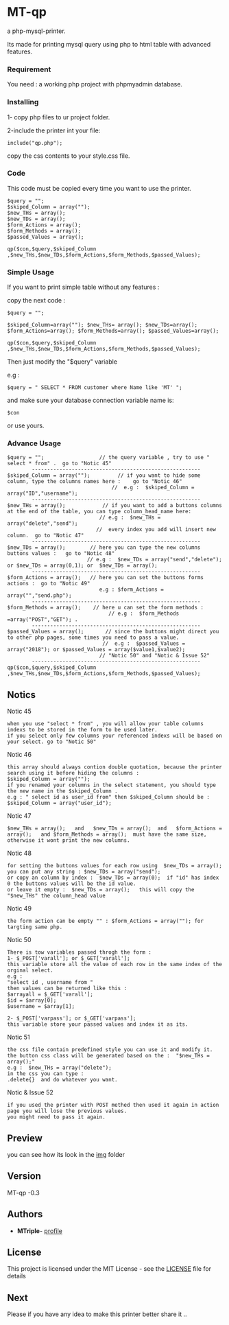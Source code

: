# MT-qp

a php-mysql-printer.

Its made for printing mysql query using php to html table with advanced features.

### Requirement

You need : a working php project with phpmyadmin database.


### Installing

1- copy php files to ur project folder.

2-include the printer int your file:

```
include("qp.php");

```
copy the css contents to your style.css file.



### Code

This code must be copied every time you want to use the printer. 

```
$query = "";
$skiped_Column = array("");
$new_THs = array();
$new_TDs = array();
$form_Actions = array();
$form_Methods = array(); 
$passed_Values = array();

qp($con,$query,$skiped_Column ,$new_THs,$new_TDs,$form_Actions,$form_Methods,$passed_Values);															
```



### Simple Usage

If you want to print simple table without any features :

copy the next code :

```
$query = "";

$skiped_Column=array(""); $new_THs= array(); $new_TDs=array(); $form_Actions=array(); $form_Methods=array(); $passed_Values=array(); 

qp($con,$query,$skiped_Column ,$new_THs,$new_TDs,$form_Actions,$form_Methods,$passed_Values);		
```
Then just modify the "$query" variable 

e.g : 
```
$query = " SELECT * FROM customer where Name like 'MT' ";
```
and make sure your database connection variable name is:
```
$con 
```
or use yours.





### Advance Usage

```
$query = "";                  // the query variable , try to use " select * from" .  go to "Notic 45" 
        -------------------------------------------------------
$skiped_Column = array("");         // if you want to hide some column, type the columns names here :    go to "Notic 46" 
                                  //  e.g :  $skiped_Column = array("ID","username");     
        -------------------------------------------------------
$new_THs = array();            // if you want to add a buttons columns at the end of the table, you can type column_head_name here:
                              // e.g :  $new_THs = array("delete","send"); 
                             //  every index you add will insert new column.  go to "Notic 47" 
        -------------------------------------------------------                               
$new_TDs = array();        // here you can type the new columns buttons values :   go to "Notic 48" 
                          // e.g :  $new_TDs = array("send","delete"); or $new_TDs = array(0,1); or  $new_TDs = array(); 
        -------------------------------------------------------                            
$form_Actions = array();   // here you can set the buttons forms actions :  go to "Notic 49"
                              e.g : $form_Actions = array("","send.php"); 
        -------------------------------------------------------
$form_Methods = array();    // here u can set the form methods :
                                 // e.g :  $form_Methods =array("POST","GET"); .
        -------------------------------------------------------
$passed_Values = array();       // since the buttons might direct you to other php pages, some times you need to pass a value.
                               //  e.g :  $passed_Values = array("2018"); or $passed_Values = array($value1,$value2); 
                              // "Notic 50" and "Notic & Issue 52"
        -------------------------------------------------------
qp($con,$query,$skiped_Column ,$new_THs,$new_TDs,$form_Actions,$form_Methods,$passed_Values);		
```




## Notics


Notic 45
```
when you use "select * from" , you will allow your table columns indexs to be stored in the form to be used later.
if you select only few columns your referenced indexs will be based on your select. go to "Notic 50"
```


Notic 46
```
this array should always contion double quotation, because the printer search using it before hiding the columns : 
$skiped_Column = array(""); 
if you renamed your columns in the select statement, you should type the new name in the $skiped_Column .
e.g : " select id as user_id from" then $skiped_Column should be :
$skiped_Column = array("user_id"); 
```


Notic 47
```
$new_THs = array();   and   $new_TDs = array();  and   $form_Actions = array();   and $form_Methods = array();  must have the same size,
otherwise it wont print the new columns.
```


Notic 48
```
for setting the buttons values for each row using  $new_TDs = array(); 
you can put any string : $new_TDs = array("send");
or copy an column by index :  $new_TDs = array(0);  if "id" has index 0 the buttons values will be the id value.
or leave it empty :  $new_TDs = array();   this will copy the "$new_THs" the column_head value
```


Notic 49
```
the form action can be empty "" : $form_Actions = array(""); for targting same php. 
```


Notic 50
```
There is tow variables passed throgh the form :
1- $_POST['varall']; or $_GET['varall'];
this variable store all the value of each row in the same index of the orginal select.
e.g : 
"select id , username from "
then values can be returned like this :
$arrayall = $_GET['varall'];
$id = $array[0];
$username = $array[1];

2- $_POST['varpass']; or $_GET['varpass'];
this variable store your passed values and index it as its. 
```


Notic 51
```
the css file contain predefined style you can use it and modify it. 
the button css class will be generated based on the :  "$new_THs = array();"   
e.g :  $new_THs = array("delete");
in the css you can type : 
.delete{}  and do whatever you want. 
```


Notic & Issue 52
```
if you used the printer with POST methed then used it again in action page you will lose the previous values.
you might need to pass it again.
```
## Preview

you can see how its look in the [img](img/) folder



## Version

MT-qp -0.3

## Authors

* **MTriple**- [profile](https://github.com/mtriple)

## License

This project is licensed under the MIT License - see the [LICENSE](LICENSE) file for details

## Next 

Please if you have any idea to make this printer better share it ..

